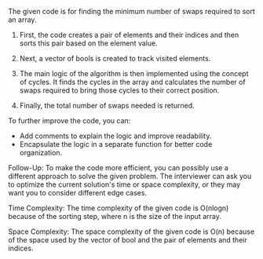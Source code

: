 The given code is for finding the minimum number of swaps required to sort an array.

1. First, the code creates a pair of elements and their indices and then sorts this pair based on the element value.
  
2. Next, a vector of bools is created to track visited elements. 

3. The main logic of the algorithm is then implemented using the concept of cycles. It finds the cycles in the array and calculates the number of swaps required to bring those cycles to their correct position.

4. Finally, the total number of swaps needed is returned.

To further improve the code, you can:
- Add comments to explain the logic and improve readability.
- Encapsulate the logic in a separate function for better code organization.

Follow-Up: To make the code more efficient, you can possibly use a different approach to solve the given problem. The interviewer can ask you to optimize the current solution's time or space complexity, or they may want you to consider different edge cases.

Time Complexity: 
The time complexity of the given code is O(nlogn) because of the sorting step, where n is the size of the input array.

Space Complexity: 
The space complexity of the given code is O(n) because of the space used by the vector of bool and the pair of elements and their indices.
